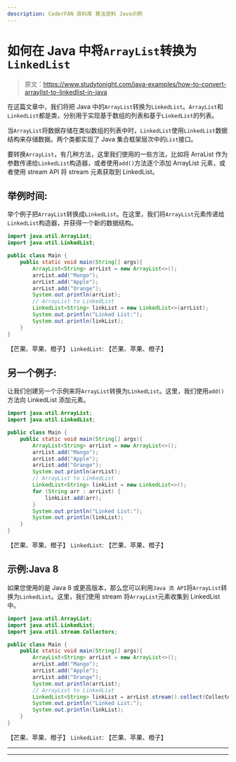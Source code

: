 ```yaml
---
description: CoderFAN 资料库 算法资料 Java示例
---
```


# 如何在 Java 中将`ArrayList`转换为`LinkedList`

> 原文：<https://www.studytonight.com/java-examples/how-to-convert-arraylist-to-linkedlist-in-java>

在这篇文章中，我们将把 Java 中的`ArrayList`转换为`LinkedList`。`ArrayList`和`LinkedList`都是类，分别用于实现基于数组的列表和基于`LinkedList`的列表。

当`ArrayList`将数据存储在类似数组的列表中时，`LinkedList`使用`LinkedList`数据结构来存储数据。两个类都实现了 Java 集合框架层次中的`List`接口。

要转换`ArrayList`，有几种方法，这里我们使用的一些方法，比如将 ArraList 作为参数传递给`LinkedList`构造器，或者使用`add()`方法逐个添加 ArrayList 元素，或者使用 stream API 将 stream 元素获取到 LinkedList。

## 举例时间:

举个例子把`ArrayList`转换成`LinkedList`。在这里，我们将`ArrayList`元素传递给`LinkedList`构造器，并获得一个新的数据结构。

```java
import java.util.ArrayList;
import java.util.LinkedList;

public class Main {
	public static void main(String[] args){
		ArrayList<String> arrList = new ArrayList<>();
		arrList.add("Mango");
		arrList.add("Apple");
		arrList.add("Orange");
		System.out.println(arrList);
		// ArrayList to LinkedList
		LinkedList<String> linkList = new LinkedList<>(arrList);
		System.out.println("Linked List:");
		System.out.println(linkList);
	}
}
```

【芒果、苹果、橙子】
`LinkedList`:
【芒果、苹果、橙子】

## 另一个例子:

让我们创建另一个示例来将`ArrayList`转换为`LinkedList`。这里，我们使用`add()`方法向 LinkedList 添加元素。

```java
import java.util.ArrayList;
import java.util.LinkedList;

public class Main {
	public static void main(String[] args){
		ArrayList<String> arrList = new ArrayList<>();
		arrList.add("Mango");
		arrList.add("Apple");
		arrList.add("Orange");
		System.out.println(arrList);
		// ArrayList to LinkedList
		LinkedList<String> linkList = new LinkedList<>();
		for (String arr : arrList) {
			linkList.add(arr);
		}
		System.out.println("Linked List:");
		System.out.println(linkList);
	}
}
```

【芒果、苹果、橙子】
`LinkedList`:
【芒果、苹果、橙子】

## 示例:Java 8

如果您使用的是 Java 8 或更高版本，那么您可以利用`Java 流 API`将`ArrayList`转换为`LinkedList`。这里，我们使用 stream 将`ArrayList`元素收集到 LinkedList 中。

```java
import java.util.ArrayList;
import java.util.LinkedList;
import java.util.stream.Collectors;

public class Main {
	public static void main(String[] args){
		ArrayList<String> arrList = new ArrayList<>();
		arrList.add("Mango");
		arrList.add("Apple");
		arrList.add("Orange");
		System.out.println(arrList);
		// ArrayList to LinkedList
		LinkedList<String> linkList = arrList.stream().collect(Collectors.toCollection(LinkedList::new));
		System.out.println("Linked List:");
		System.out.println(linkList);
	}
}
```

【芒果、苹果、橙子】
`LinkedList`:
【芒果、苹果、橙子】

* * *

* * *